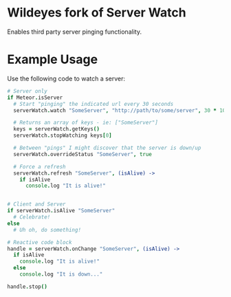 Wildeyes fork of Server Watch
===

Enables third party server pinging functionality.

# Example Usage

Use the following code to watch a server:

  ````coffeescript
  # Server only
  if Meteor.isServer
    # Start "pinging" the indicated url every 30 seconds
    serverWatch.watch "SomeServer", "http://path/to/some/server", 30 * 1000

    # Returns an array of keys - ie: ["SomeServer"]
    keys = serverWatch.getKeys()
    serverWatch.stopWatching keys[0]

    # Between "pings" I might discover that the server is down/up
    serverWatch.overrideStatus "SomeServer", true

    # Force a refresh
    serverWatch.refresh "SomeServer", (isAlive) ->
      if isAlive
        console.log "It is alive!"


  # Client and Server
  if serverWatch.isAlive "SomeServer"
    # Celebrate!
  else
    # Uh oh, do something!

  # Reactive code block
  handle = serverWatch.onChange "SomeServer", (isAlive) ->
    if isAlive
      console.log "It is alive!"
    else
      console.log "It is down..."

  handle.stop()
  ````

